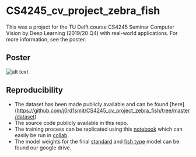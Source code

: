 

# CS4245_cv_project_zebra_fish  
This was a project for the TU Delft course CS4245 Seminar Computer Vision by Deep Learning (2019/20 Q4) with real-world applications. For more information, see the poster.

## Poster
![alt text](https://github.com/j0rd1smit/CS4245_cv_project_zebra_fish/blob/master//poster.jpg?raw=true)

## Reproducibility
- The dataset has been made publicly available and can be found [here].(https://github.com/j0rd1smit/CS4245_cv_project_zebra_fish/tree/master/dataset)
- The source code publicly available in this repo.
- The training process can be replicated using this [notebook](https://github.com/j0rd1smit/CS4245_cv_project_zebra_fish/blob/master/notebooks/colab/Detectron2_zebra_fish_segmatation-colab.ipynb) which can easily be run in [collab](https://colab.research.google.com/github/j0rd1smit/CS4245_cv_project_zebra_fish/blob/master/notebooks/colab/Detectron2_zebra_fish_segmatation-colab.ipynb).
- The model weights for the final [standard](https://drive.google.com/file/d/1Djmf8dTG9Do21ij2w0ft3rPNBVuwEK7N/view?usp=sharing) and [fish type](https://drive.google.com/file/d/1bfV5zsNltYMp0fG3IzJtHjAlMVI1BDYU/view?usp=sharing) model can be found our google drive.